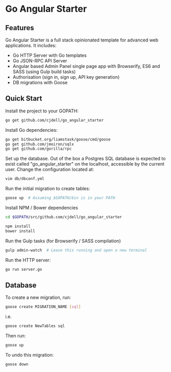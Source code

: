 Go Angular Starter
==================

Features
--------

Go Angular Starter is a full stack opinionated template for advanced web applications. It includes:

- Go HTTP Server with Go templates
- Go JSON-RPC API Server
- Angular based Admin Panel single page app with Browserify, ES6 and SASS (using Gulp build tasks)
- Authorisation (sign in, sign up, API key generation)
- DB migrations with Goose

Quick Start
-----------

Install the project to your GOPATH:

```bash
go get github.com/cjdell/go_angular_starter
```

Install Go dependencies:

```bash
go get bitbucket.org/liamstask/goose/cmd/goose
go get github.com/jmoiron/sqlx
go get github.com/gorilla/rpc
```

Set up the database. Out of the box a Postgres SQL database is expected to exist called "go_angular_starter" on the localhost, accessible by the current user. Change the configuration located at:

```bash
vim db/dbconf.yml
```

Run the initial migration to create tables:

```bash
goose up  # Assuming $GOPATH/bin is in your PATH
```

Install NPM / Bower dependencies

```bash
cd $GOPATH/src/github.com/cjdell/go_angular_starter

npm install
bower install
```

Run the Gulp tasks (for Browserify / SASS compilation)

```bash
gulp admin-watch  # Leave this running and open a new terminal
```

Run the HTTP server:

```bash
go run server.go
```

Database
--------

To create a new migration, run:

```bash
goose create MIGRATION_NAME [sql]
```

i.e.

```bash
goose create NewTables sql
```

Then run:

```bash
goose up
```

To undo this migration:

```bash
goose down
```
